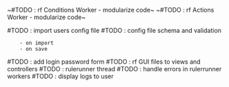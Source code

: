 ~#TODO : rf Conditions Worker - modularize code~
~#TODO : rf Actions Worker - modularize code~

#TODO : import users config file
#TODO : config file schema and validation

        - on import
        - on save

#TODO : add login password form
#TODO : rf GUI files to views and controllers
#TODO : rulerunner thread
#TODO : handle errors in rulerrunner workers
#TODO : display logs to user
